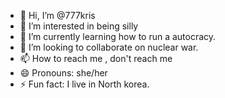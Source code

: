 - 👋 Hi, I’m @777kris
- 👀 I’m interested in being silly
- 🌱 I’m currently learning how to run a autocracy.
- 💞️ I’m looking to collaborate on nuclear war.
- 📫 How to reach me , don't reach me
- 😄 Pronouns: she/her
- ⚡ Fun fact: I live in North korea.

<!---
777kris/777kris is a ✨ special ✨ repository because its `README.md` (this file) appears on your GitHub profile.
You can click the Preview link to take a look at your changes.
--->
